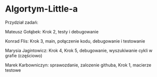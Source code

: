 # Algortym-Little-a

Przydział zadań:

Mateusz Gołąbek: Krok 2, testy i debugowanie

Konrad Flis: Krok 3, main, połączenie kodu, debugowanie i testowanie

Marysia Jagintowicz: Krok 4, Krok 5, debugowanie, wyszukiwanie cykli w grafie (częściowo)

Marek Karbowniczyn: sprawozdanie, zalozenie githuba, Krok 1, macierze testowe
